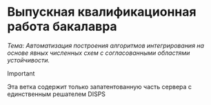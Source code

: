 # Выпускная квалификационная работа бакалавра

*Тема: Автоматизация построения алгоритмов интегрирования на основе явных численных схем с согласованными областями устойчивости.*

> [!IMPORTANT]
> Эта ветка содержит только запатентованную часть сервера с единственным решателем DISPS
